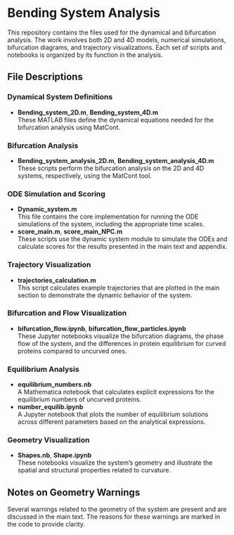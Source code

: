 # Bending System Analysis

This repository contains the files used for the dynamical and bifurcation analysis. The work involves both 2D and 4D models, numerical simulations, bifurcation diagrams, and trajectory visualizations. Each set of scripts and notebooks is organized by its function in the analysis.

## File Descriptions

### Dynamical System Definitions

- **Bending_system_2D.m**, **Bending_system_4D.m**  
  These MATLAB files define the dynamical equations needed for the bifurcation analysis using MatCont.

### Bifurcation Analysis

- **Bending_system_analysis_2D.m**, **Bending_system_analysis_4D.m**  
  These scripts perform the bifurcation analysis on the 2D and 4D systems, respectively, using the MatCont tool.

### ODE Simulation and Scoring

- **Dynamic_system.m**  
  This file contains the core implementation for running the ODE simulations of the system, including the appropriate time scales.
- **score_main.m**, **score_main_NPC.m**  
  These scripts use the dynamic system module to simulate the ODEs and calculate scores for the results presented in the main text and appendix.

### Trajectory Visualization

- **trajectories_calculation.m**  
  This script calculates example trajectories that are plotted in the main section to demonstrate the dynamic behavior of the system.

### Bifurcation and Flow Visualization

- **bifurcation_flow.ipynb**, **bifurcation_flow_particles.ipynb**  
  These Jupyter notebooks visualize the bifurcation diagrams, the phase flow of the system, and the differences in protein equilibrium for curved proteins compared to uncurved ones.

### Equilibrium Analysis

- **equilibrium_numbers.nb**  
  A Mathematica notebook that calculates explicit expressions for the equilibrium numbers of uncurved proteins.
- **number_equilib.ipynb**  
  A Jupyter notebook that plots the number of equilibrium solutions across different parameters based on the analytical expressions.

### Geometry Visualization

- **Shapes.nb**, **Shape.ipynb**  
  These notebooks visualize the system’s geometry and illustrate the spatial and structural properties related to curvature.

## Notes on Geometry Warnings

Several warnings related to the geometry of the system are present and are discussed in the main text. The reasons for these warnings are marked in the code to provide clarity.
